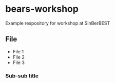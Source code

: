 # bears-workshop
Example respository for workshop at SinBerBEST

## File
- File 1
- File 2
- File 3

### Sub-sub title
